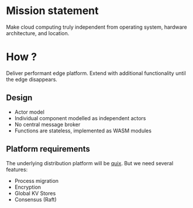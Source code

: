 # Mission statement
Make cloud computing truly independent from operating system, hardware architecture, and location.

# How ?
Deliver performant edge platform. Extend with  additional functionality until the edge disappears.


## Design
- Actor model
- Individual component modelled as independent actors
- No central message broker
- Functions are stateless, implemented as WASM modules

## Platform requirements
The underlying distribution platform will be [quix](https://github.com/semtexzv/quix). But we need several features:
 
- Process migration
- Encryption
- Global KV Stores
- Consensus (Raft) 